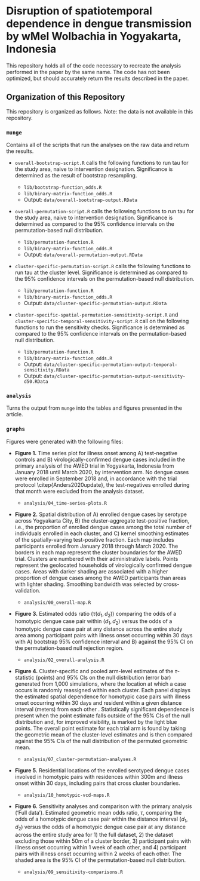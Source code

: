# Disruption of spatiotemporal dependence in dengue transmission by wMel Wolbachia in Yogyakarta, Indonesia

This repository holds all of the code necessary to recreate the analysis performed in the paper by the same name. The code has not been optimized, but should accurately return the results described in the paper.


## Organization of this Repository
This repository is organized as follows. Note: the data is not available in this repository. 

### `munge`

Contains all of the scripts that run the analyses on the raw data and return the results.

+ `overall-bootstrap-script.R` calls the following functions to run tau for the study area, naive to intervention designation. Significance is determined as the result of bootstrap resampling.
   + `lib/bootstrap-function_odds.R`
   + `lib/binary-matrix-function_odds.R`
   + Output: `data/overall-bootstrap-output.RData` 
   
+ `overall-permutation-script.R` calls the following functions to run tau for the study area, naive to intervention designation. Significance is determined as compared to the 95% confidence intervals on the permutation-based null distribution.
   + `lib/permutation-function.R`
   + `lib/binary-matrix-function_odds.R`
   +  Output: `data/overall-permutation-output.RData`
   
+ `cluster-specific-permutation-script.R` calls the following functions to run tau at the cluster level. Significance is determined as compared to the 95% confidence intervals on the permutation-based null distribution.
   + `lib/permutation-function.R`
   + `lib/binary-matrix-function_odds.R`
   + Output: `data/cluster-specific-permutation-output.RData`
   
+ `cluster-specific-spatial-permutation-sensitivity-script.R` and `cluster-specific-temporal-sensitivity-script.R` call on the following functions to run the sensitivity checks. Significance is determined as compared to the 95% confidence intervals on the permutation-based null distribution.
   + `lib/permutation-function.R`
   + `lib/binary-matrix-function_odds.R`
   + Output: `data/cluster-specific-permutation-output-temporal-sensitivity.RData`
   + Output: `data/cluster-specific-permutation-output-sensitivity-d50.RData`
   
### `analysis`
Turns the output from `munge` into the tables and figures presented in the article.

### `graphs`

Figures were generated with the following files:

+ **Figure 1.** Time series plot for illness onset among A) test-negative controls and B) virologically-confirmed dengue cases included in the primary analysis of the AWED trial in Yogyakarta, Indonesia from January 2018 until March 2020, by intervention arm. No dengue cases were enrolled in September 2018 and, in accordance with the trial protocol \citep{Anders2020update}, the test-negatives enrolled during that month were excluded from the analysis dataset. 
   + `analysis/04_time-series-plots.R`

+ **Figure 2.** Spatial distribution of A) enrolled dengue cases by serotype across Yogyakarta City, B) the cluster-aggregate test-positive fraction, i.e., the proportion of enrolled dengue cases among the total number of individuals enrolled in each cluster, and C) kernel smoothing estimates of the spatially-varying test-positive fraction. Each map includes participants enrolled from January 2018 through March 2020. The borders in each map represent the cluster boundaries for the AWED trial. Clusters are numbered with their administrative labels. Points represent the geolocated households of virologically confirmed dengue cases. Areas with darker shading are associated with a higher proportion of dengue cases among the AWED participants than areas with lighter shading. Smoothing bandwidth was selected by cross-validation.   
   + `analysis/00_overall-map.R`
   
+ **Figure 3.** Estimated odds ratio ($\tau (d_1,d_2)$) comparing the odds of a homotypic dengue case pair within $(d_1,d_2)$ versus the odds of a homotypic dengue case pair at any distance across the entire study area among participant pairs with illness onset occurring within 30 days with A) bootstrap 95\% confidence interval and B) against the 95\% CI on the permutation-based null rejection region.   
   + `analysis/02_overall-analysis.R`
   
+ **Figure 4.** Cluster-specific and pooled arm-level estimates of the $\tau$-statistic (points) and 95\% CIs on the null distribution (error bar) generated from 1,000 simulations, where the location at which a case occurs is randomly reassigned within each cluster. Each panel displays the estimated spatial dependence for homotypic case pairs with illness onset occurring within 30 days and resident within a given distance interval (meters) from each other . Statistically significant dependence is present when the point estimate falls outside of the 95\% CIs of the null distribution and, for improved visibility, is marked by the light blue points. The overall point estimate for each trial arm is found by taking the geometric mean of the cluster-level estimates and is then compared against the 95\% CIs of the null distribution of the permuted geometric mean.   
   + `analysis/07_cluster-permutation-analyses.R`
   
+ **Figure 5.** Residential locations of the enrolled serotyped dengue cases involved in homotypic pairs with residences within 300m and illness onset within 30 days, including pairs that cross cluster boundaries.   
   + `analysis/10_homotypic-vcd-maps.R`
   
+ **Figure 6.** Sensitivity analyses and comparison with the primary analysis (‘Full data’). Estimated geometric mean odds ratio, $\tau$, comparing the odds of a homotypic dengue case pair within the distance interval $(d_1, d_2)$ versus the odds of a homotypic dengue case pair at any distance across the entire study area for 1) the full dataset, 2) the dataset excluding those within 50m of a cluster border, 3) participant pairs with illness
onset occurring within 1 week of each other, and 4) participant pairs with illness onset occurring within 2 weeks of each other. The shaded area is the 95% CI of the permutation-based null distribution.
   + `analysis/09_sensitivity-comparisons.R`